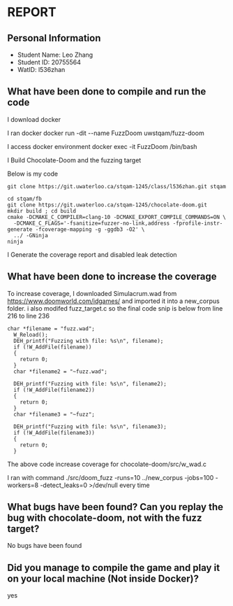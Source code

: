 # REPORT

## Personal Information
- Student Name: Leo Zhang
- Student ID: 20755564
- WatID: l536zhan

## What have been done to compile and run the code
I download docker

I ran docker docker run -dit --name FuzzDoom uwstqam/fuzz-doom

I access docker environment docker exec -it FuzzDoom /bin/bash

I Build Chocolate-Doom and the fuzzing target

Below is my code

```shell 
git clone https://git.uwaterloo.ca/stqam-1245/class/l536zhan.git stqam

cd stqam/fb
git clone https://git.uwaterloo.ca/stqam-1245/chocolate-doom.git
mkdir build ; cd build
cmake -DCMAKE_C_COMPILER=clang-10 -DCMAKE_EXPORT_COMPILE_COMMANDS=ON \
  -DCMAKE_C_FLAGS='-fsanitize=fuzzer-no-link,address -fprofile-instr-generate -fcoverage-mapping -g -ggdb3 -O2' \
  ../ -GNinja
ninja
```
I Generate the coverage report and disabled leak detection

## What have been done to increase the coverage
To increase coverage, I downloaded Simulacrum.wad from https://www.doomworld.com/idgames/ and imported it into a new_corpus folder. i also modifed fuzz_target.c so the final code snip is below from line 216 to line 236
```shell
char *filename = "fuzz.wad";
  W_Reload();
  DEH_printf("Fuzzing with file: %s\n", filename);
  if (!W_AddFile(filename))
  {
    return 0;
  }
  char *filename2 = "~fuzz.wad";

  DEH_printf("Fuzzing with file: %s\n", filename2);
  if (!W_AddFile(filename2))
  {
    return 0;
  }
  char *filename3 = "~fuzz";

  DEH_printf("Fuzzing with file: %s\n", filename3);
  if (!W_AddFile(filename3))
  {
    return 0;
  }
```
The above code increase coverage for chocolate-doom/src/w_wad.c

I ran with command  ./src/doom_fuzz -runs=10 ../new_corpus -jobs=100 -workers=8 -detect_leaks=0 >/dev/null every time
## What bugs have been found? Can you replay the bug with chocolate-doom, not with the fuzz target?
No bugs have been found
## Did you manage to compile the game and play it on your local machine (Not inside Docker)?
yes
